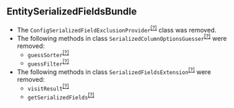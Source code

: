 EntitySerializedFieldsBundle
----------------------------
* The `ConfigSerializedFieldExclusionProvider`<sup>[[?]](https://github.com/oroinc/OroEntitySerializedFieldsBundle/tree/5.0.0-alpha.1/Provider/ConfigSerializedFieldExclusionProvider.php#L13 "Oro\Bundle\EntitySerializedFieldsBundle\Provider\ConfigSerializedFieldExclusionProvider")</sup> class was removed.
* The following methods in class `SerializedColumnOptionsGuesser`<sup>[[?]](https://github.com/oroinc/OroEntitySerializedFieldsBundle/tree/5.0.0-alpha.1/Grid/SerializedColumnOptionsGuesser.php#L50 "Oro\Bundle\EntitySerializedFieldsBundle\Grid\SerializedColumnOptionsGuesser")</sup> were removed:
   - `guessSorter`<sup>[[?]](https://github.com/oroinc/OroEntitySerializedFieldsBundle/tree/5.0.0-alpha.1/Grid/SerializedColumnOptionsGuesser.php#L50 "Oro\Bundle\EntitySerializedFieldsBundle\Grid\SerializedColumnOptionsGuesser::guessSorter")</sup>
   - `guessFilter`<sup>[[?]](https://github.com/oroinc/OroEntitySerializedFieldsBundle/tree/5.0.0-alpha.1/Grid/SerializedColumnOptionsGuesser.php#L68 "Oro\Bundle\EntitySerializedFieldsBundle\Grid\SerializedColumnOptionsGuesser::guessFilter")</sup>
* The following methods in class `SerializedFieldsExtension`<sup>[[?]](https://github.com/oroinc/OroEntitySerializedFieldsBundle/tree/5.0.0-alpha.1/Grid/SerializedFieldsExtension.php#L16 "Oro\Bundle\EntitySerializedFieldsBundle\Grid\SerializedFieldsExtension")</sup> were removed:
   - `visitResult`<sup>[[?]](https://github.com/oroinc/OroEntitySerializedFieldsBundle/tree/5.0.0-alpha.1/Grid/SerializedFieldsExtension.php#L16 "Oro\Bundle\EntitySerializedFieldsBundle\Grid\SerializedFieldsExtension::visitResult")</sup>
   - `getSerializedFields`<sup>[[?]](https://github.com/oroinc/OroEntitySerializedFieldsBundle/tree/5.0.0-alpha.1/Grid/SerializedFieldsExtension.php#L74 "Oro\Bundle\EntitySerializedFieldsBundle\Grid\SerializedFieldsExtension::getSerializedFields")</sup>
